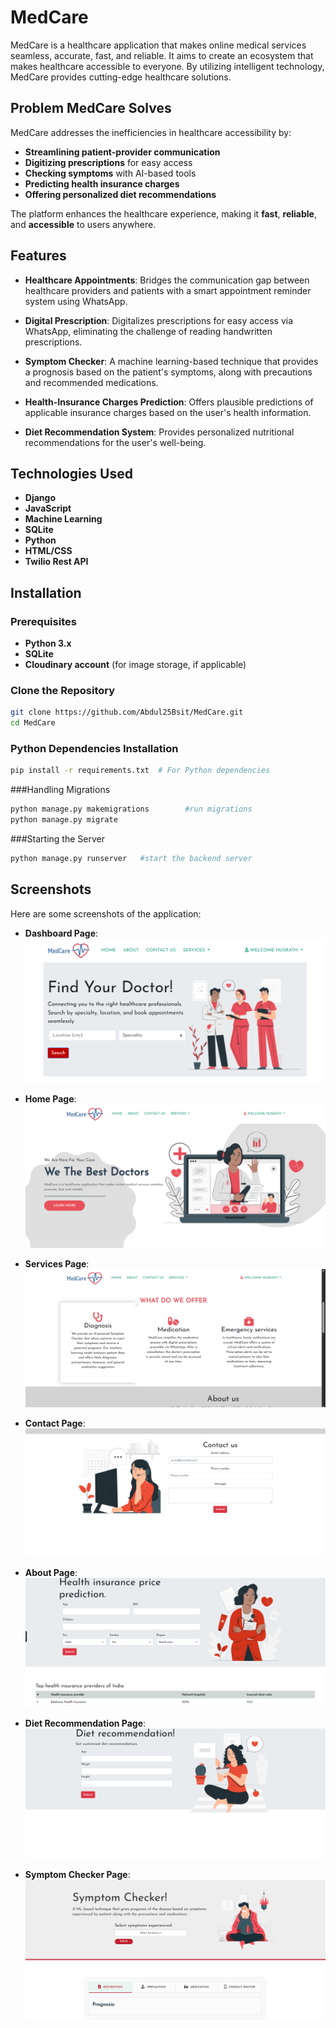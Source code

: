 # MedCare

MedCare is a healthcare application that makes online medical services seamless, accurate, fast, and reliable. It aims to create an ecosystem that makes healthcare accessible to everyone. By utilizing intelligent technology, MedCare provides cutting-edge healthcare solutions.

## **Problem MedCare Solves**
MedCare addresses the inefficiencies in healthcare accessibility by:
- **Streamlining patient-provider communication**
- **Digitizing prescriptions** for easy access
- **Checking symptoms** with AI-based tools
- **Predicting health insurance charges**
- **Offering personalized diet recommendations**

The platform enhances the healthcare experience, making it **fast**, **reliable**, and **accessible** to users anywhere.

## **Features**
- **Healthcare Appointments**: Bridges the communication gap between healthcare providers and patients with a smart appointment reminder system using WhatsApp.
  
- **Digital Prescription**: Digitalizes prescriptions for easy access via WhatsApp, eliminating the challenge of reading handwritten prescriptions.
  
- **Symptom Checker**: A machine learning-based technique that provides a prognosis based on the patient's symptoms, along with precautions and recommended medications.
  
- **Health-Insurance Charges Prediction**: Offers plausible predictions of applicable insurance charges based on the user's health information.
  
- **Diet Recommendation System**: Provides personalized nutritional recommendations for the user's well-being.

## **Technologies Used**
- **Django**
- **JavaScript**
- **Machine Learning**
- **SQLite**
- **Python**
- **HTML/CSS**
- **Twilio Rest API**

## **Installation**

### **Prerequisites**
- **Python 3.x**
- **SQLite**
- **Cloudinary account** (for image storage, if applicable)


### Clone the Repository

```bash
git clone https://github.com/Abdul25Bsit/MedCare.git
cd MedCare
```

### Python Dependencies Installation
```bash
pip install -r requirements.txt  # For Python dependencies

```
###Handling Migrations
```bash
python manage.py makemigrations        #run migrations
python manage.py migrate


```
###Starting the Server
```bash
python manage.py runserver   #start the backend server
```


## Screenshots

Here are some screenshots of the application:

- **Dashboard Page**:
  ![Progress Page](https://github.com/Abdul25Basit/MedCare/blob/main/static/images/screenshots/dashboard.png)


- **Home Page**:
  ![Home Page](https://github.com/Abdul25Basit/MedCare/blob/main/static/images/screenshots/home.png)

- **Services Page**:
  ![Login Page](https://github.com/Abdul25Basit/MedCare/blob/main/static/images/screenshots/services.png)

- **Contact Page**:
  ![Home Page](https://github.com/Abdul25Basit/MedCare/blob/main/static/images/screenshots/Screenshot%202024-10-01%20143353.png)

- **About Page**:
  ![Home Page](https://github.com/Abdul25Basit/MedCare/blob/main/static/images/screenshots/health.png)

- **Diet Recommendation Page**:
  ![Timer Feature](https://github.com/Abdul25Basit/MedCare/blob/main/static/images/screenshots/diet.png)

- **Symptom Checker Page**:
  ![Screenshots Page](https://github.com/Abdul25Basit/MedCare/blob/main/static/images/screenshots/symptom.png)








